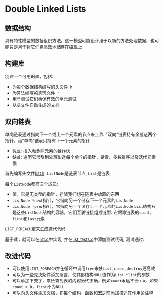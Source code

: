 # Double Linked Lists
## 数据结构
具有特性模型的数据组织方法，这一模型可能设计用于以新的方法处理数据，也可能只是用于将它们更高效地储存在磁盘上

## 构建库
创建一个可用的库，包括:
- 为每个数据结构编写的头文件`.h`
- 为算法编写的实现文件`.c`
- 用于测试它们确保有效的单元测试
- 从头文件自动生成的文档

## 双向链表
单向链表通过指向下一个或上一个元素的节点来工作. “双向”链表持有全部这两个指针，而“单向”链表只持有下一个元素的指针
- 优点: 插入和删除元素的操作快
- 缺点: 遍历它涉及到处理沿途每个单个的指针，搜索、多数排序以及迭代元素慢

首先编写头文件[list.h](../liblcthw/src/lcthw/list.h): `ListNode`是链表节点, `List`是链表

每个`ListNode`都有三个成员:
- 值，它是无类型的指针，存储我们想在链表中放置的东西
- `ListNode *next`指针，它指向另一个储存下一个元素的`ListNode`
- `ListNode *prev`指针，它指向另一个储存上一个元素的`ListNode`
`List`结构只是这些`ListNode`结构的容器，它们互联链接组成链型. 它跟踪链表的`count`，`first`和`last`元素

`LIST_FOREACH`宏来生成迭代代码

基于此，就可以在[list.c](../liblcthw/src/lcthw/list.c)中实现, 并在[list_tests.c](../liblcthw/tests/list_tests.c)中添加测试代码, 测试通过:


## 改进代码
- 可以使用`LIST_FOREACH`并在循环中调用`free`来使`List_clear_destroy`更高效
- 可以为一些先决条件添加断言，使其部结构`NULL`值作为`List *list`的参数
- 可以添加不变了，来检查列表的内容始终正确，例如`count`永远不会`< 0`，如果`count > 0`，`first`不为`NULL`
- 可以向头文件添加文档，在每个结构、函数和宏之前添加描述其作用的注释
